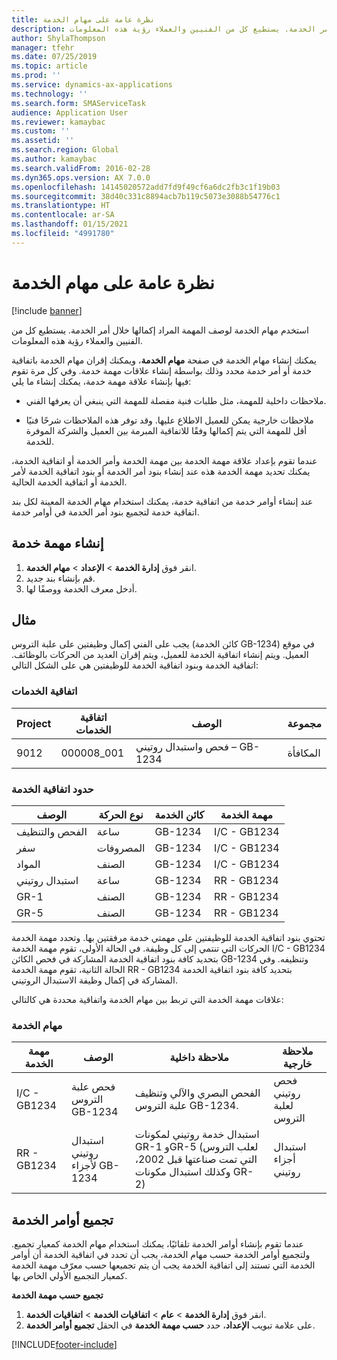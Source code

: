```yaml
---
title: نظرة عامة على مهام الخدمة
description: استخدم مهام الخدمة لوصف المهمة المراد إكمالها خلال أمر الخدمة. يستطيع كل من الفنيين والعملاء رؤية هذه المعلومات.
author: ShylaThompson
manager: tfehr
ms.date: 07/25/2019
ms.topic: article
ms.prod: ''
ms.service: dynamics-ax-applications
ms.technology: ''
ms.search.form: SMAServiceTask
audience: Application User
ms.reviewer: kamaybac
ms.custom: ''
ms.assetid: ''
ms.search.region: Global
ms.author: kamaybac
ms.search.validFrom: 2016-02-28
ms.dyn365.ops.version: AX 7.0.0
ms.openlocfilehash: 14145020572add7fd9f49cf6a6dc2fb3c1f19b03
ms.sourcegitcommit: 38d40c331c8894acb7b119c5073e3088b54776c1
ms.translationtype: HT
ms.contentlocale: ar-SA
ms.lasthandoff: 01/15/2021
ms.locfileid: "4991780"
---
```

# <a name="service-tasks-overview"></a>نظرة عامة على مهام الخدمة

[!include [banner](../includes/banner.md)]

استخدم مهام الخدمة لوصف المهمة المراد إكمالها خلال أمر الخدمة.
يستطيع كل من الفنيين والعملاء رؤية هذه المعلومات.

يمكنك إنشاء مهام الخدمة في صفحة **مهام الخدمة**، ويمكنك إقران مهام الخدمة باتفاقية خدمة أو أمر خدمة محدد وذلك بواسطة إنشاء علاقات مهمة خدمة. وفي كل مرة تقوم فيها بإنشاء علاقة مهمة خدمة، يمكنك إنشاء ما يلي:

-  ملاحظات داخلية للمهمة، مثل طلبات فنية مفصلة للمهمة التي ينبغي أن يعرفها الفني.

-  ملاحظات خارجية يمكن للعميل الاطلاع عليها. وقد توفر هذه الملاحظات شرحًا فنيًا أقل للمهمة التي يتم إكمالها وفقًا للاتفاقية المبرمة بين العميل والشركة الموفرة للخدمة.

عندما تقوم بإعداد علاقة مهمة الخدمة بين مهمة الخدمة وأمر الخدمة أو اتفاقية الخدمة، يمكنك تحديد مهمة الخدمة هذه عند إنشاء بنود أمر الخدمة أو بنود اتفاقية الخدمة لأمر الخدمة أو اتفاقية الخدمة الحالية.

عند إنشاء أوامر خدمة من اتفاقية خدمة، يمكنك استخدام مهام الخدمة المعينة لكل بند اتفاقية خدمة لتجميع بنود أمر الخدمة في أوامر خدمة.

## <a name="create-a-service-task"></a>إنشاء مهمة خدمة

1. انقر فوق **إدارة الخدمة‬** \> **الإعداد** \> **مهام الخدمة‬**.
2. قم بإنشاء بند جديد.
3. أدخل معرف الخدمة ووصفًا لها.

## <a name="example"></a>مثال

يجب على الفني إكمال وظيفتين على علبة التروس (كائن الخدمة GB-1234) في موقع العميل. ويتم إنشاء اتفاقية الخدمة للعميل، ويتم إقران العديد من الحركات بالوظائف. اتفاقية الخدمة وبنود اتفاقية الخدمة للوظيفتين هي على الشكل التالي:

### <a name="service-agreement"></a>اتفاقية الخدمات

| Project | اتفاقية الخدمات | الوصف                                  | مجموعة   |
|---------|-------------------|----------------------------------------------|---------|
| 9012    | 000008\_001       | فحص واستبدال روتيني – GB-1234 | المكافأة |

### <a name="service-agreement-lines"></a>حدود اتفاقية الخدمة

| الوصف             | نوع الحركة | كائن الخدمة | مهمة الخدمة |
|-------------------------|------------------|----------------|--------------|
| الفحص والتنظيف | ساعة             | GB-1234        | I/C - GB1234 |
| سفر                  | المصروفات          | GB-1234        | I/C - GB1234 |
| المواد               | الصنف             | GB-1234        | I/C - GB1234 |
| استبدال روتيني     | ساعة             | GB-1234        | RR - GB1234  |
| GR-1                    | الصنف             | GB-1234        | RR - GB1234  |
| GR-5                    | الصنف             | GB-1234        | RR - GB1234  |

تحتوي بنود اتفاقية الخدمة للوظيفتين على مهمتي خدمة مرفقتين بها. وتحدد مهمة الخدمة الحركات التي تنتمي إلى كل وظيفة. في الحالة الأولى، تقوم مهمة الخدمة I/C - GB1234 بتحديد كافة بنود اتفاقية الخدمة المشاركة في فحص الكائن GB-1234 وتنظيفه. وفي الحالة الثانية، تقوم مهمة الخدمة RR - GB1234 بتحديد كافة بنود اتفاقية الخدمة المشاركة في إكمال وظيفة الاستبدال الروتيني.

علاقات مهمة الخدمة التي تربط بين مهام الخدمة واتفاقية محددة هي كالتالي:

### <a name="service-tasks"></a>مهام الخدمة

| مهمة الخدمة | الوصف                             | ملاحظة داخلية                                                                                                                 | ملاحظة خارجية                 |
|--------------|-----------------------------------------|-------------------------------------------------------------------------------------------------------------------------------|-------------------------------|
| I/C - GB1234 | فحص علبة التروس GB-1234           | الفحص البصري والآلي وتنظيف علبة التروس GB-1234.                                                              | فحص روتيني لعلبة التروس |
| RR - GB1234  | استبدال روتيني لأجزاء GB-1234 | استبدال خدمة روتيني لمكونات GR-1 وGR-5 (لعلب التروس التي تمت صناعتها قبل 2002، وكذلك استبدال مكونات GR-2) | استبدال أجزاء روتيني  |

## <a name="group-service-orders"></a>تجميع أوامر الخدمة

عندما تقوم بإنشاء أوامر الخدمة تلقائيًا، يمكنك استخدام مهام الخدمة كمعيار تجميع. ولتجميع أوامر الخدمة حسب مهام الخدمة، يجب أن تحدد في اتفاقية الخدمة أن أوامر الخدمة التي تستند إلى اتفاقية الخدمة يجب أن يتم تجميعها حسب معرّف مهمة الخدمة كمعيار التجميع الأولي الخاص بها.

**تجميع حسب مهمة الخدمة**

1. انقر فوق **إدارة الخدمة** \> **عام** \> **اتفاقيات الخدمة‬** \> **اتفاقيات الخدمة‬**.
2. على علامة تبويب **الإعداد**، حدد **حسب مهمة الخدمة‬** في الحقل **تجميع أوامر الخدمة‬**.




[!INCLUDE[footer-include](../../includes/footer-banner.md)]